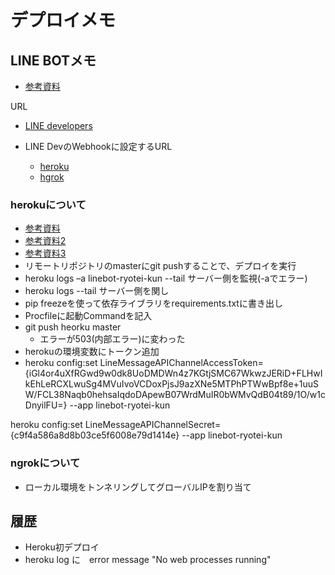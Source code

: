 # デプロイメモ
## LINE BOTメモ
- [参考資料](https://qiita.com/n0bisuke/items/ceaa09ef8898bee8369d)

URL
- [LINE developers](https://at.line.me/jp/)

- LINE DevのWebhookに設定するURL
  - [heroku](https://linebot-ryotei-kun.herokuapp.com:443/callback)
  - [hgrok](ターミナルに出てくるやつ)



### herokuについて
- [参考資料](https://b-side.work/2017/02/heroku-and-git/)
- [参考資料2](https://qiita.com/hirosat/items/39cd6ba954a451bc01b8)
- [参考資料3](https://qiita.com/sqrtxx/items/2ae41d5685e07c16eda5)
- リモートリポジトリのmasterにgit pushすることで、デプロイを実行
- heroku logs –a linebot-ryotei-kun --tail サーバー側を監視(-aでエラー)
- heroku logs --tail サーバー側を関し
- pip freezeを使って依存ライブラリをrequirements.txtに書き出し
- Procfileに起動Commandを記入
- git push heorku master
  - エラーが503(内部エラー)に変わった
- herokuの環境変数にトークン追加
- heroku config:set LineMessageAPIChannelAccessToken={iGl4or4uXfRGwd9w0dk8UoDMDWn4z7KGtjSMC67WkwzJERiD+FLHwIkEhLeRCXLwuSg4MVuIvoVCDoxPjsJ9azXNe5MTPhPTWwBpf8e+1uuSW/FCL38Naqb0hehsaIqdoDApewB07WrdMuIR0bWMvQdB04t89/1O/w1cDnyilFU=} --app linebot-ryotei-kun

heroku config:set LineMessageAPIChannelSecret={c9f4a586a8d8b03ce5f6008e79d1414e} --app linebot-ryotei-kun



### ngrokについて
- ローカル環境をトンネリングしてグローバルIPを割り当て


## 履歴
- Heroku初デプロイ
- heroku log に　error message "No web processes running"


